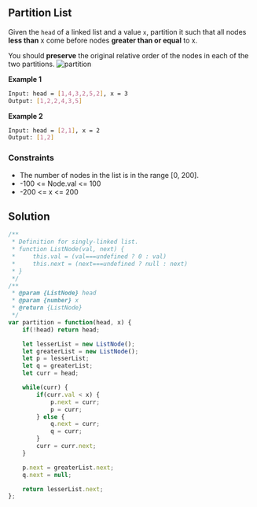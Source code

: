 
##  Partition List

Given the ```head``` of a linked list and a value ```x```, partition it such that all nodes **less than** x come before nodes **greater than or equal** to x.

You should **preserve** the original relative order of the nodes in each of the two partitions.
![partition](https://github.com/surshreya/leetcode-150/assets/118065908/5ed3699b-deee-4e6c-8361-d0327475f4c5)

**Example 1**
```bash
Input: head = [1,4,3,2,5,2], x = 3
Output: [1,2,2,4,3,5]
```

**Example 2**
```bash
Input: head = [2,1], x = 2
Output: [1,2]
```

### Constraints
- The number of nodes in the list is in the range [0, 200].
- -100 <= Node.val <= 100
- -200 <= x <= 200

## Solution

```javascript
/**
 * Definition for singly-linked list.
 * function ListNode(val, next) {
 *     this.val = (val===undefined ? 0 : val)
 *     this.next = (next===undefined ? null : next)
 * }
 */
/**
 * @param {ListNode} head
 * @param {number} x
 * @return {ListNode}
 */
var partition = function(head, x) {
    if(!head) return head;

    let lesserList = new ListNode();
    let greaterList = new ListNode();
    let p = lesserList;
    let q = greaterList;
    let curr = head;

    while(curr) {
        if(curr.val < x) {
            p.next = curr;
            p = curr;
        } else {
            q.next = curr;
            q = curr;
        }
        curr = curr.next;
    }

    p.next = greaterList.next;
    q.next = null;

    return lesserList.next;
};
```
